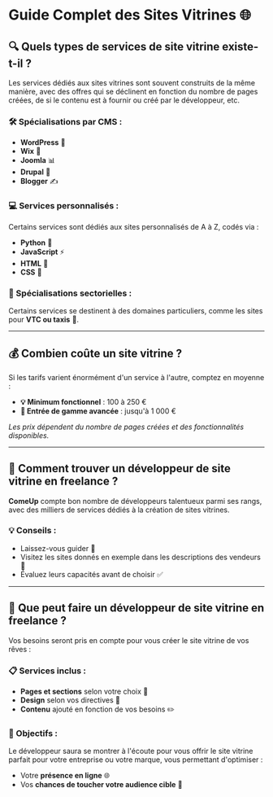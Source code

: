 
# Guide Complet des Sites Vitrines 🌐

## 🔍 Quels types de services de site vitrine existe-t-il ?

Les services dédiés aux sites vitrines sont souvent construits de la même manière, avec des offres qui se déclinent en fonction du nombre de pages créées, de si le contenu est à fournir ou créé par le développeur, etc. 

### 🛠️ Spécialisations par CMS :
- **WordPress** 📝
- **Wix** 🎨
- **Joomla** 📊
- **Drupal** 🔧
- **Blogger** ✍️

### 💻 Services personnalisés :
Certains services sont dédiés aux sites personnalisés de A à Z, codés via :
- **Python** 🐍
- **JavaScript** ⚡
- **HTML** 📄
- **CSS** 🎨

### 🎯 Spécialisations sectorielles :
Certains services se destinent à des domaines particuliers, comme les sites pour **VTC ou taxis** 🚗.

---

## 💰 Combien coûte un site vitrine ?

Si les tarifs varient énormément d'un service à l'autre, comptez en moyenne :

- **💡 Minimum fonctionnel** : 100 à 250 €
- **🚀 Entrée de gamme avancée** : jusqu'à 1 000 €

*Les prix dépendent du nombre de pages créées et des fonctionnalités disponibles.*

---

## 🔎 Comment trouver un développeur de site vitrine en freelance ?

**ComeUp** compte bon nombre de développeurs talentueux parmi ses rangs, avec des milliers de services dédiés à la création de sites vitrines. 

### 💡 Conseils :
- Laissez-vous guider 🧭
- Visitez les sites donnés en exemple dans les descriptions des vendeurs 👀
- Évaluez leurs capacités avant de choisir ✅

---

## 🚀 Que peut faire un développeur de site vitrine en freelance ?

Vos besoins seront pris en compte pour vous créer le site vitrine de vos rêves :

### 📋 Services inclus :
- **Pages et sections** selon votre choix 📄
- **Design** selon vos directives 🎨
- **Contenu** ajouté en fonction de vos besoins ✏️

### 🎯 Objectifs :
Le développeur saura se montrer à l'écoute pour vous offrir le site vitrine parfait pour votre entreprise ou votre marque, vous permettant d'optimiser :
- Votre **présence en ligne** 🌐
- Vos **chances de toucher votre audience cible** 🎯
